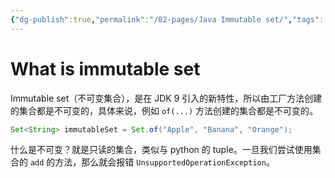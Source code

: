 ```yaml
---
{"dg-publish":true,"permalink":"/02-pages/Java Immutable set/","tags":["personal/blog","java/collection","java/jdk9"]}
---
```


# What is immutable set
Immutable set（不可变集合），是在 JDK 9 引入的新特性，所以由工厂方法创建的集合都是不可变的，具体来说，例如 `of(...)` 方法创建的集合都是不可变的。
```java
Set<String> immutableSet = Set.of("Apple", "Banana", "Orange");
```

什么是不可变？就是只读的集合，类似与 python 的 tuple。一旦我们尝试使用集合的 `add` 的方法，那么就会报错 `UnsupportedOperationException`。